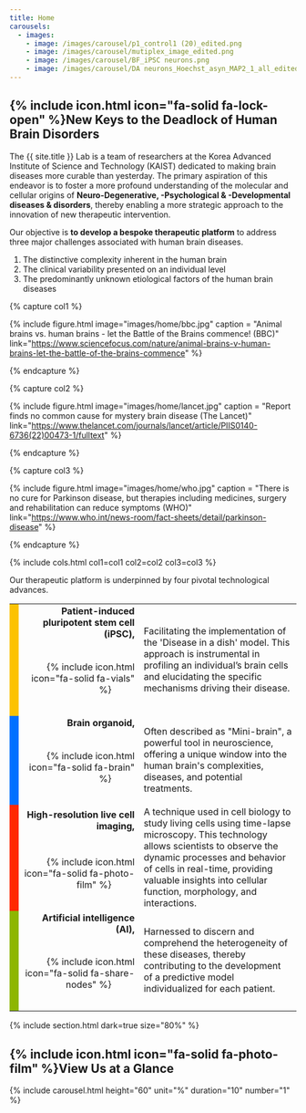 ```yaml
---
title: Home
carousels:
  - images: 
    - image: /images/carousel/p1_control1 (20)_edited.png
    - image: /images/carousel/mutiplex_image_edited.png
    - image: /images/carousel/BF_iPSC neurons.png
    - image: /images/carousel/DA neurons_Hoechst_asyn_MAP2_1_all_edited.png
---
```


## {% include icon.html icon="fa-solid fa-lock-open" %}New Keys to the Deadlock of Human Brain Disorders

The {{ site.title }} Lab is a team of researchers at the Korea Advanced Institute of Science and Technology (KAIST) dedicated to making brain diseases more curable than yesterday. The primary aspiration of this endeavor is to foster a more profound understanding of the molecular and cellular origins of <strong>Neuro-Degenerative, -Psychological & -Developmental diseases & disorders</strong>, thereby enabling a more strategic approach to the innovation of new therapeutic intervention.
<br>

Our objective is <strong>to develop a bespoke therapeutic platform</strong> to address three major challenges associated with human brain diseases.

<ol>
  <li>The distinctive complexity inherent in the human brain </li>
  
  <li>The clinical variability presented on an individual level </li>
  
  <li>The predominantly unknown etiological factors of the human brain diseases </li>
</ol>

{% capture col1 %}

{% include figure.html image="images/home/bbc.jpg" caption = "Animal brains vs. human brains - let the Battle of the Brains commence! (BBC)" link="https://www.sciencefocus.com/nature/animal-brains-v-human-brains-let-the-battle-of-the-brains-commence" %}

{% endcapture %}

{% capture col2 %}

{% include figure.html image="images/home/lancet.jpg" caption = "Report finds no common cause for mystery brain disease (The Lancet)" link="https://www.thelancet.com/journals/lancet/article/PIIS0140-6736(22)00473-1/fulltext" %}

{% endcapture %}

{% capture col3 %}

{% include figure.html image="images/home/who.jpg" caption = "There is no cure for Parkinson disease, but therapies including medicines, surgery and rehabilitation can reduce symptoms (WHO)" link="https://www.who.int/news-room/fact-sheets/detail/parkinson-disease" %}

{% endcapture %}

{% include cols.html col1=col1 col2=col2 col3=col3 %}

Our therapeutic platform is underpinned by four pivotal technological advances.

<table style="width:100%">
  <tr>
    <td rowspan="2" style="width:3%; background-color:#fcc200;"></td>
    <td style="width:42%" align="right"><strong>Patient-induced pluripotent stem cell (iPSC),</strong></td>
    <td rowspan="2" align="left">Facilitating the implementation of the 'Disease in a dish' model. This approach is instrumental in profiling an individual’s brain cells and elucidating the specific mechanisms driving their disease.</td>
  </tr>
  <tr style="height:130px">
    <td align="right">{% include icon.html icon="fa-solid fa-vials" %} &emsp; &emsp; </td>
  </tr>
  
  <tr>
    <td rowspan="2" style="background-color:#0070ff;"></td>
    <td align="right"><strong>Brain organoid,</strong></td>
    <td rowspan="2" align="left">Often described as "Mini-brain", a powerful tool in neuroscience, offering a unique window into the human brain's complexities, diseases, and potential treatments.</td>
  </tr>
  <tr style="height:130px">
    <td align="right">{% include icon.html icon="fa-solid fa-brain" %} &emsp; &emsp; </td>
  </tr>
  
  <tr>
    <td rowspan="2" style="background-color:#ff2800;"></td>
    <td align="right"><strong>High-resolution live cell imaging,</strong></td>
    <td rowspan="2" align="left">A technique used in cell biology to study living cells using time-lapse microscopy. This technology allows scientists to observe the dynamic processes and behavior of cells in real-time, providing valuable insights into cellular function, morphology, and interactions.</td>
  </tr>
  <tr style="height:130px">
    <td align="right">{% include icon.html icon="fa-solid fa-photo-film" %} &emsp; &emsp; </td>
  </tr>
  
  <tr>
    <td rowspan="2" style="background-color:#8db600;"></td>
    <td align="right"><strong>Artificial intelligence (AI),</strong></td>
    <td rowspan="2" align="left">Harnessed to discern and comprehend the heterogeneity of these diseases, thereby contributing to the development of a predictive model individualized for each patient.</td>
  </tr>
  <tr style="height:130px">
    <td align="right">{% include icon.html icon="fa-solid fa-share-nodes" %} &emsp; &emsp; </td>
  </tr>
  
</table>

{% include section.html dark=true size="80%" %}

## {% include icon.html icon="fa-solid fa-photo-film" %}View Us at a Glance

{% include carousel.html height="60" unit="%" duration="10" number="1" %}
